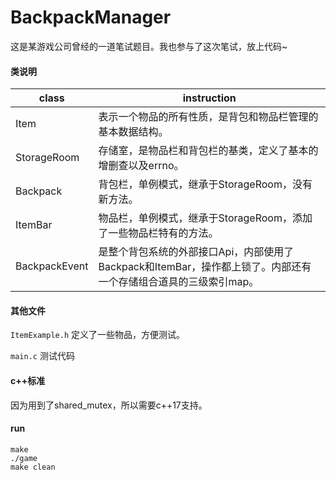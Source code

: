 # BackpackManager

这是某游戏公司曾经的一道笔试题目。我也参与了这次笔试，放上代码~

#### 类说明

| class         | instruction                                                  |
| ------------- | ------------------------------------------------------------ |
| Item          | 表示一个物品的所有性质，是背包和物品栏管理的基本数据结构。   |
| StorageRoom   | 存储室，是物品栏和背包栏的基类，定义了基本的增删查以及errno。 |
| Backpack      | 背包栏，单例模式，继承于StorageRoom，没有新方法。            |
| ItemBar       | 物品栏，单例模式，继承于StorageRoom，添加了一些物品栏特有的方法。 |
| BackpackEvent | 是整个背包系统的外部接口Api，内部使用了Backpack和ItemBar，操作都上锁了。内部还有一个存储组合道具的三级索引map。 |

#### 其他文件

`ItemExample.h` 定义了一些物品，方便测试。

`main.c` 测试代码

#### c++标准

因为用到了shared_mutex，所以需要c++17支持。

#### run

```
make
./game
make clean
```

